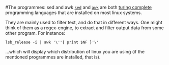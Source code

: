 #The programmes: sed and awk
[`sed`]() and [`awk`]() are both
[turing complete](http://www.catonmat.net/blog/proof-that-sed-is-turing-complete/)
programming languages that are installed on most linux systems.

They are mainly used to filter text, and do that in different ways. One might
think of them as a regex-engine, to extract and filter output data from some
other program. For instance:

    lsb_release -i | awk '\''{ print $NF }'\'

...which will display which distribution of linux you are using (if the
mentioned programmes are installed, that is).
